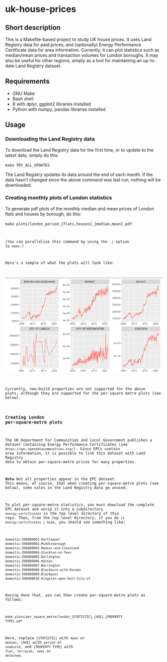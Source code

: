# uk-house-prices

## Short description

This is a Makefile-based project to study UK house prices. It uses Land Registry data for paid prices, and (optionally) Energy Performance Certificate data for area information. Currently, it can plot statistics such as median/mean prices and transaction volumes for London boroughs. It may also be useful for other regions, simply as a tool for maintaining an up-to-date Land Registry dataset.

## Requirements

- GNU Make
- Bash shell
- R with dplyr, ggplot2 libraries installed
- Python with numpy, pandas libraries installed

## Usage

### Downloading the Land Registry data

To download the Land Registry data for the first time, or to update to the latest data, simply do this:

<code>make TRY_ALL_UPDATES</code>

The Land Registry updates its data around the end of each month. If the data hasn't changed since the above command was last run, nothing will be downloaded.

### Creating monthly plots of London statistics

To generate pdf plots of the monthly median and mean prices of London
flats and houses by borough, do this:

<code>make plots/london_period_{flats,houses}_{median,mean}.pdf

(You can parallelize this command by using the <code>-j</code> option
to <code>make</code>.)

Here's a sample of what the plots will look like:

![London plot sample](/plots.png?raw=true "London plot sample")

Currently, new-build properties are not supported for the above plots,
although they are supported for the per-square metre plots (see
below).

### Creating London per-square-metre plots

The UK Department For Communities and Local Government publishes a dataset containing Energy Performance Certificates (see ```https://epc.opendatacommunities.org/```). Since EPCs contain area information, it is possible to link this dataset with Land Registry data to obtain per-square-metre prices for many properties.

**Note** Not all properties appear in the EPC dataset. This means, of course, that when creating per-square-metre plots (see below), some sales in the Land Registry data go unused.

To plot per-square-metre statistics, you must download the complete EPC dataset and unzip it into a subdirectory <code>energy-certificates</code> in the top level directory of this repo. Then, from the top level directory, if you do <code>ls energy-certificates |  head</code>, you should see something like:

```
domestic-E06000001-Hartlepool  
domestic-E06000002-Middlesbrough  
domestic-E06000003-Redcar-and-Cleveland  
domestic-E06000004-Stockton-on-Tees
domestic-E06000005-Darlington
domestic-E06000006-Halton
domestic-E06000007-Warrington
domestic-E06000008-Blackburn-with-Darwen
domestic-E06000009-Blackpool
domestic-E06000010-Kingston-upon-Hull-City-of
```
Having done that, you can then create per-square-metre plots as follows:

<code>make plots/per_square_metre/london_[STATISTIC]\_[AGE]\_[PROPERTY TYPE].pdf </code>

Here, replace ```[STATISTIC]``` with ```mean``` or ```median```, ```[AGE]``` with ```period``` or ```newbuild```, and ```[PROPERTY TYPE]``` with ```flat```, ```terraced```, ```semi``` or ```detached```.
